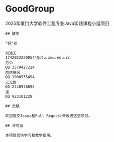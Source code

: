 # GoodGroup

2025年厦门大学软件工程专业Java实践课程小组项目

```
## 联系

“好”组

刘浩天
17420232200544@stu.xmu.edu.cn
月令
QQ 3579427214
雨落随风
QQ 1900535494
元无雨
QQ 2448946695
遥
QQ 923101228

## 贡献

欢迎提交Issue和Pull Request来改进这些项目。

## 许可证

本项目仅供学习和教学使用。 